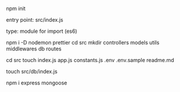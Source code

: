 npm init

entry point: src/index.js

type: module for import (es6)

npm i -D nodemon prettier
cd src
mkdir controllers models utils middlewares db routes

cd src
touch index.js app.js constants.js .env .env.sample readme.md


touch src/db/index.js

npm i express mongoose 